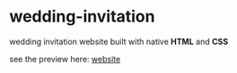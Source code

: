 # wedding-invitation

wedding invitation website built with native **HTML** and **CSS**

see the preview here: [website](https://wedding-invitation-prototype-maxwell.netlify.app/)
